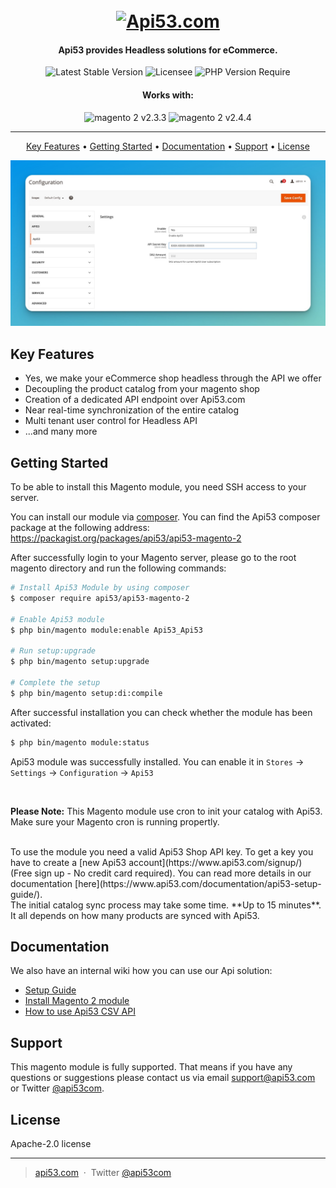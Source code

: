 
<h1 align="center">
  <br>
  <a href="https://www.api53.com"><img src="https://www.api53.com/static/images/logo-all-long-400-100-color.png" alt="Api53.com" width="400"></a>
</h1>


<h4 align="center">Api53 provides Headless solutions for eCommerce.</h4>

<p align="center">
<img src="http://poser.pugx.org/api53/api53-magento-2/v" alt="Latest Stable Version">
<img src="http://poser.pugx.org/api53/api53-magento-2/license" alt="Licensee">
<img src="http://poser.pugx.org/api53/api53-magento-2/require/php" alt="PHP Version Require">
</p>

<h4 align="center">Works with:</h4>

<p align="center">
<img src="https://shields.io/badge/Magento%202-2.3.3-f46f25?logo=magento&style=flat-square" alt="magento 2 v2.3.3">
<img src="https://shields.io/badge/Magento%202-2.4.4-f46f25?logo=magento&style=flat-square" alt="magento 2 v2.4.4">
</p>

<hr>

<p align="center">
  <a href="#key-features">Key Features</a> •
  <a href="#getting-started">Getting Started</a> •
  <a href="#documentation">Documentation</a> •
  <a href="#support">Support</a> •
  <a href="#license">License</a>
</p>

![screenshot](https://github.com/Api53/api53-magento-2/blob/main/assets/api53-configuration-magento-admin.jpg)

## Key Features

* Yes, we make your eCommerce shop headless through the API we offer
* Decoupling the product catalog from your magento shop
* Creation of a dedicated API endpoint over Api53.com
* Near real-time synchronization of the entire catalog
* Multi tenant user control for Headless API
* ...and many more

## Getting Started

To be able to install this Magento module, you need SSH access to your server. <br>

You can install our module via [composer](https://getcomposer.org/). You can find the Api53 composer package at the following address: https://packagist.org/packages/api53/api53-magento-2

After successfully login to your Magento server, please go to the root magento directory and run the following commands:
```bash
# Install Api53 Module by using composer
$ composer require api53/api53-magento-2

# Enable Api53 module
$ php bin/magento module:enable Api53_Api53

# Run setup:upgrade
$ php bin/magento setup:upgrade

# Complete the setup
$ php bin/magento setup:di:compile
```

After successful installation you can check whether the module has been activated:
```bash
$ php bin/magento module:status
```

Api53 module was successfully installed. You can enable it in `Stores` -> `Settings` -> `Configuration` -> `Api53`


<br>

**Please Note:**
This Magento module use cron to init your catalog with Api53. Make sure your Magento cron is running propertly.

<br>
To use the module you need a valid Api53 Shop API key. To get a key you have to create a [new Api53 account](https://www.api53.com/signup/) (Free sign up - No credit card required). You can read more details in our documentation [here](https://www.api53.com/documentation/api53-setup-guide/).

<br>
The initial catalog sync process may take some time. **Up to 15 minutes**. It all depends on how many products are synced with Api53.


## Documentation

We also have an internal wiki how you can use our Api solution:
- [Setup Guide](https://www.api53.com/documentation/api53-setup-guide/)
- [Install Magento 2 module](https://www.api53.com/documentation/install-api53-app-or-extension/#magento2)
- [How to use Api53 CSV API](https://www.api53.com/documentation/using-csv-apis/)


## Support

This magento module is fully supported. That means if you have any questions or suggestions please contact us via email support@api53.com or Twitter [@api53com](https://twitter.com/api53com).


## License

Apache-2.0 license

---

> [api53.com](https://www.api53.com) &nbsp;&middot;&nbsp;
> Twitter [@api53com](https://twitter.com/api53com)

